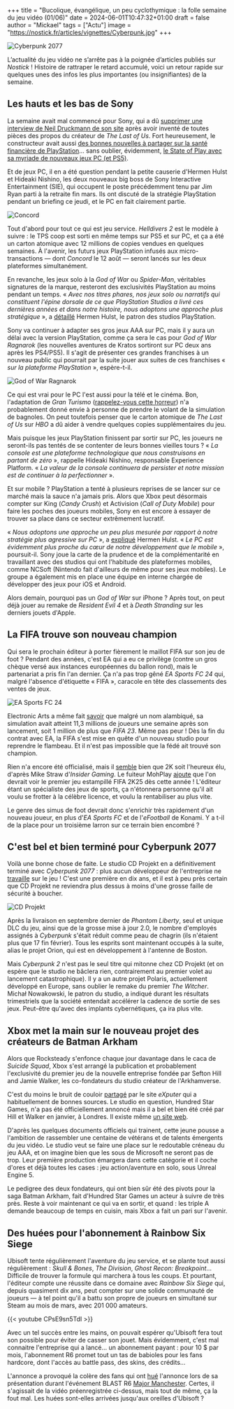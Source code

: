 +++
title = "Bucolique, évangélique, un peu cyclothymique : la folle semaine du jeu vidéo (01/06)"
date = 2024-06-01T10:47:32+01:00
draft = false
author = "Mickael"
tags = ["Actu"]
image = "https://nostick.fr/articles/vignettes/Cyberpunk.jpg"
+++

![Cyberpunk 2077](Cyberpunk.jpg "Quand tu réalises que ton plan pour sauver le monde implique de boire une autre bière.")

L’actualité du jeu vidéo ne s’arrête pas à la poignée d’articles publiés sur *Nostick* ! Histoire de rattraper le retard accumulé, voici un retour rapide sur quelques unes des infos les plus importantes (ou insignifiantes) de la semaine.

## Les hauts et les bas de Sony

La semaine avait mal commencé pour Sony, qui a dû [supprimer une interview de Neil Druckmann de son site](https://nostick.fr/articles/2024/mai/2905-ivre-sony-invente-declarations-neil-druckmann/) après avoir inventé de toutes pièces des propos du créateur de *The Last of Us*. Fort heureusement, le constructeur avait aussi [des bonnes nouvelles à partager sur la santé financière de PlayStation](https://nostick.fr/articles/2024/mai/3005-pas-si-mal-pour-playstation/)… sans oublier, évidemment, [le State of Play avec sa myriade de nouveaux jeux PC (et PS5)](https://nostick.fr/articles/2024/mai/3105-sony-paquet-pc/).

Et de jeux PC, il en a été question pendant la petite causerie d'Hermen Hulst et Hideaki Nishino, les deux nouveaux big boss de Sony Interactive Entertainment (SIE), qui occupent le poste précédemment tenu par Jim Ryan parti à la retraite fin mars. Ils ont discuté de la stratégie PlayStation pendant un briefing ce jeudi, et le PC en fait clairement partie.

![Concord](concord.jpg "Concord, le prochain gros jeu service de PlayStation, sortira sur PC et PS5 en même temps.")

Tout d'abord pour tout ce qui est jeu service. *Helldivers 2* est le modèle à suivre : le TPS coop est sorti en même temps sur PS5 et sur PC, et ça a été un carton atomique avec 12 millions de copies vendues en quelques semaines. À l'avenir, les futurs jeux PlayStation infusés aux micro-transactions — dont *Concord* le 12 août — seront lancés sur les deux plateformes simultanément.

En revanche, les jeux solo à la *God of War* ou *Spider-Man*, véritables signatures de la marque, resteront des exclusivités PlayStation au moins pendant un temps. « *Avec nos titres phares, nos jeux solo ou narratifs qui constituent l'épine dorsale de ce que PlayStation Studios a livré ces dernières années et dans notre histoire, nous adoptons une approche plus stratégique* », a [détaillé](https://www.videogameschronicle.com/news/sony-hopes-to-entice-pc-players-to-ps5-by-releasing-tentpole-games-for-console-first/) Hermen Hulst, le patron des studios PlayStation.

Sony va continuer à adapter ses gros jeux AAA sur PC, mais il y aura un délai avec la version PlayStation, comme ça sera le cas pour *God of War Ragnarok* (les nouvelles aventures de Kratos sortiront sur PC deux ans après les PS4/PS5). Il s'agit de présenter ces grandes franchises à un nouveau public qui pourrait par la suite jouer aux suites de ces franchises « *sur la plateforme PlayStation* », espère-t-il.

![God of War Ragnarok](gow.jpg "Kratos fera aussi le ménage sur PC.")

Ce qui est vrai pour le PC l'est aussi pour la télé et le cinéma. Bon, l'adaptation de *Gran Turismo* ([rappelez-vous cette horreur](https://www.metacritic.com/movie/gran-turismo/)) n'a probablement donné envie à personne de prendre le volant de la simulation de bagnoles. On peut toutefois penser que le carton atomique de *The Last of Us* sur *HBO* a dû aider à vendre quelques copies supplémentaires du jeu.

Mais puisque les jeux PlayStation finissent par sortir sur PC, les joueurs ne seront-ils pas tentés de se contenter de leurs bonnes vieilles tours ? « *La console est une plateforme technologique que nous construisons en partant de zéro* », rappelle Hideaki Nishino, responsable Experience Platform. « *La valeur de la console continuera de persister et notre mission est de continuer à la perfectionner* ».

Et sur mobile ? PlayStation a tenté à plusieurs reprises de se lancer sur ce marché mais la sauce n'a jamais pris. Alors que Xbox peut désormais compter sur King (*Candy Crush*) et Activision (*Call of Duty Mobile*) pour faire les poches des joueurs mobiles, Sony en est encore à essayer de trouver sa place dans ce secteur extrêmement lucratif.

« *Nous adoptons une approche un peu plus mesurée par rapport à notre stratégie plus agressive sur PC* », a [expliqué](https://www.videogameschronicle.com/news/playstation-boss-very-excited-about-upcoming-mobile-games/) Hermen Hulst. « *Le PC est évidemment plus proche du cœur de notre développement que le mobile* », poursuit-il. Sony joue la carte de la prudence et de la complémentarité en travaillant avec des studios qui ont l'habitude des plateformes mobiles, comme NCSoft (Nintendo fait d'ailleurs de même pour ses jeux mobiles). Le groupe a également mis en place une équipe en interne chargée de développer des jeux pour iOS et Android.

Alors demain, pourquoi pas un *God of War* sur iPhone ? Après tout, on peut déjà jouer au remake de *Resident Evil 4* et à *Death Stranding* sur les derniers jouets d'Apple.

## La FIFA trouve son nouveau champion

Qui sera le prochain éditeur à porter fièrement le maillot FIFA sur son jeu de foot ? Pendant des années, c'est EA qui a eu ce privilège (contre un gros chèque versé aux instances européennes du ballon rond), mais le partenariat a pris fin l'an dernier. Ça n'a pas trop gêné *EA Sports FC 24* qui, malgré l'absence d'étiquette « FIFA », caracole en tête des classements des ventes de jeux.

![EA Sports FC 24](EASportsFC.jpg "")

Electronic Arts a même fait [savoir](https://ir.ea.com/press-releases/press-release-details/2023/EA-SPORTS-FC-24-Sees-Massive-Fan-Engagement-to-Kick-Off-New-Era-of-Football/default.aspx) que malgré un nom alambiqué, sa simulation avait atteint 11,3 millions de joueurs une semaine après son lancement, soit 1 million de plus que *FIFA 23*. Même pas peur ! Dès la fin du contrat avec EA, la FIFA s'est mise en quête d'un nouveau studio pour reprendre le flambeau. Et il n'est pas impossible que la fédé ait trouvé son champion.

Rien n'a encore été officialisé, mais il [semble](https://x.com/MikeStrawMedia/status/1794529425247109424) bien que 2K soit  l'heureux élu, d'après Mike Straw d'*Insider Gaming*. Le fuiteur MohPlay [ajoute](https://x.com/mohplay_inc_/status/1793985090231451777) que l'on devrait voir le premier jeu estampillé FIFA 2K25 dès cette année ! L'éditeur étant un spécialiste des jeux de sports, ça n'étonnera personne qu'il ait voulu se frotter à la célèbre licence, et voulu la rentabiliser au plus vite.

Le genre des simus de foot devrait donc s'enrichir très rapidement d'un nouveau joueur, en plus d'*EA Sports FC* et de l'*eFootball* de Konami. Y a t-il de la place pour un troisième larron sur ce terrain bien encombré ?

## C'est bel et bien terminé pour Cyberpunk 2077

Voilà une bonne chose de faite. Le studio CD Projekt en a définitivement terminé avec *Cyberpunk 2077* : plus aucun développeur de l'entreprise ne [travaille](https://www.cdprojekt.com/en/wp-content/uploads-en/2024/05/cd-projekt-group-presentation-q1-2024.pdf) sur le jeu ! C'est une première en dix ans, et il est à peu près certain que CD Projekt ne reviendra plus dessus à moins d'une grosse faille de sécurité à boucher.

![CD Projekt](cdprojekt.jpg "Le nombre de développeurs attachés à chacun des projets de CD Projekt.")

Après la livraison en septembre dernier de *Phantom Liberty*, seul et unique DLC du jeu, ainsi que de la grosse mise à jour 2.0, le nombre d'employés assignés à *Cyberpunk* s'était réduit comme peau de chagrin (ils n'étaient plus que 17 fin février). Tous les esprits sont maintenant occupés à la suite, alias le projet Orion, qui est en développement à l'antenne de Boston.

Mais *Cyberpunk 2* n'est pas le seul titre qui mitonne chez CD Projekt (et on espère que le studio ne bâclera rien, contrairement au premier volet au lancement catastrophique). Il y a un autre projet Polaris, actuellement développé en Europe, sans oublier le remake du premier *The Witcher*. Michał Nowakowski, le patron du studio, a indiqué durant les résultats trimestriels que la société entendait accélérer la cadence de sortie de ses jeux. Peut-être qu'avec des implants cybernétiques, ça ira plus vite.

## Xbox met la main sur le nouveau projet des créateurs de Batman Arkham

Alors que Rocksteady s'enfonce chaque jour davantage dans le caca de *Suicide Squad*, Xbox s'est arrangé la publication et probablement l'exclusivité du premier jeu de la nouvelle entreprise fondée par Sefton Hill and Jamie Walker, les co-fondateurs du studio créateur de l'Arkhamverse.

C'est du moins le bruit de couloir [partagé](https://exputer.com/news/xbox/hundred-star-xbox-aaa-project/) par le site *eXputer*  qui a habituellement de bonnes sources. Le studio en question, Hundred Star Games, n'a pas été officiellement annoncé mais il a bel et bien été créé par Hill et Walker en janvier, à Londres. Il existe même [un site web](https://www.hundredstar.games/).

D'après les quelques documents officiels qui trainent, cette jeune pousse a l'ambition de rassembler une centaine de vétérans et de talents émergents du jeu vidéo. Le studio veut se faire une place sur le redoutable créneau du jeu AAA, et on imagine bien que les sous de Microsoft ne seront pas de trop. Leur première production émargera dans cette catégorie et il coche d'ores et déjà toutes les cases : jeu action/aventure en solo, sous Unreal Engine 5.

Le pedigree des deux fondateurs, qui ont bien sûr été des pivots pour la saga Batman Arkham, fait d'Hundred Star Games un acteur à suivre de très près. Reste à voir maintenant ce qui va en sortir, et quand : les triple A demande beaucoup de temps en cuisin, mais Xbox a fait un pari sur l'avenir.

## Des huées pour l'abonnement à Rainbow Six Siege

Ubisoft tente régulièrement l'aventure du jeu service, et se plante tout aussi régulièrement : *Skull & Bones*, *The Division*, *Ghost Recon: Breakpoint*… Difficile de trouver la formule qui marchera à tous les coups. Et pourtant, l'éditeur compte une réussite dans ce domaine avec *Rainbow Six Siege* qui, depuis quasiment dix ans, peut compter sur une solide communauté de joueurs — à tel point qu'il a battu son propre de joueurs en simultané sur Steam au mois de mars, avec 201 000 amateurs.

{{< youtube CPsE9sn5TdI >}} 

Avec un tel succès entre les mains, on pouvait espérer qu'Ubisoft fera tout son possible pour éviter de casser son jouet. Mais évidemment, c'est mal connaitre l'entreprise qui a lancé… un abonnement payant : pour 10 $ par mois, l'abonnement R6 promet tout un tas de babioles pour les fans hardcore, dont l'accès au battle pass, des skins, des crédits…

L'annonce a provoqué la colère des fans qui ont [hué](https://www.tiktok.com/@royzagaming/video/7373343581811133704) l'annonce lors de sa présentation durant l'événement BLAST R6 [Major Manchester](https://www.ubisoft.com/de-de/esports/rainbow-six/siege/news-updates/7zKCcXO9gwBPjIWQ0KsLww/welcome-to-the-blast-r6-manchester-major). Certes, il s'agissait de la vidéo préenregistrée ci-dessus, mais tout de même, ça la fout mal. Les huées sont-elles arrivées jusqu'aux oreilles d'Ubisoft ?